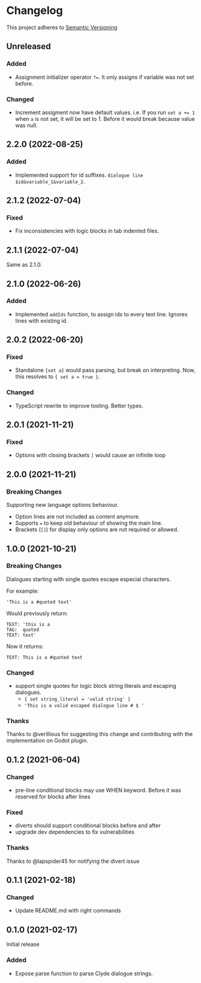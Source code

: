 # Changelog

This project adheres to [Semantic Versioning](https://semver.org/spec/v2.0.0.html)


## Unreleased

### Added

- Assignment initializer operator `?=`. It only assigns if variable was not set before.

### Changed

- Increment assigment now have default values. i.e. If you run `set a += 1` when `a` is not set, it will be set to 1. Before it would break because value was null.

## 2.2.0 (2022-08-25)

### Added

- Implemented support for id suffixes. `dialogue line $id&variable_1&variable_2`.

## 2.1.2 (2022-07-04)

### Fixed

- Fix inconsistencies with logic blocks in tab indented files.

## 2.1.1 (2022-07-04)

Same as 2.1.0.

## 2.1.0 (2022-06-26)

### Added

- Implemented `addIds` function, to assign ids to every text line. Ignores lines with existing id.

## 2.0.2 (2022-06-20)

### Fixed

- Standalone `{set a}` would pass parsing, but break on interpreting. Now, this resolves to `{ set a = true }`.

### Changed

- TypeScript rewrite to improve tooling. Better types.

## 2.0.1 (2021-11-21)

### Fixed

- Options with closing brackets `]` would cause an infinite loop

## 2.0.0 (2021-11-21)

### Breaking Changes

Supporting new language options behaviour.

- Option lines are not included as content anymore.
- Supports `=` to keep old behaviour of showing the main line.
- Brackets (`[]`) for display only options are not required or allowed.

## 1.0.0 (2021-10-21)

### Breaking Changes

Dialogues starting with single quotes escape especial characters.

For example:
```
'This is a #quoted text'
```
Would previously return:
```
TEXT: 'this is a
TAG:  quoted
TEXT: text'
```
Now it returns:
```
TEXT: This is a #quoted text
```

### Changed

- support single quotes for logic block string literals and escaping dialogues.
    - `{ set string_literal = 'valid string' }`
    - `'This is a valid escaped dialogue line # $ '`


### Thanks

Thanks to @verillious for suggesting this change and contributing with the implementation on Godot plugin.

## 0.1.2 (2021-06-04)

### Changed

- pre-line conditional blocks may use WHEN keyword. Before it was reserved for blocks after lines

### Fixed

- diverts should support conditional blocks before and after
- upgrade dev dependencies to fix vulnerabilities

### Thanks

Thanks to @lapspider45 for notifying the divert issue

## 0.1.1 (2021-02-18)

### Changed

- Update README.md with right commands

## 0.1.0 (2021-02-17)

Initial release

### Added

- Expose parse function to parse Clyde dialogue strings.
